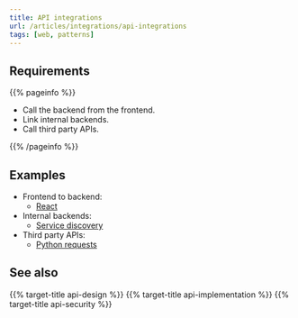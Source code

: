 ```yaml
---
title: API integrations
url: /articles/integrations/api-integrations
tags: [web, patterns]
---
```


## Requirements

{{% pageinfo %}}

* Call the backend from the frontend.
* Link internal backends.
* Call third party APIs.

{{% /pageinfo %}}

## Examples

* Frontend to backend:
  * [React](https://react.dev/)
* Internal backends:
  * [Service discovery](https://microservices.io/patterns/server-side-discovery.html)
* Third party APIs:
  * [Python requests](https://pypi.org/project/requests/)

## See also

{{% target-title api-design %}}
{{% target-title api-implementation %}}
{{% target-title api-security %}}
